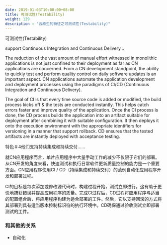 ```yaml
---
date: 2019-01-03T10:00:00+08:00
title: 可测试性(Testability)
weight: 129
description : "云原生的特征之可测试性(Testability)"
---
```




可测试性(Testability)



support Continuous Integration and Continuous Delivery…

The reduction of the vast amount of manual effort witnessed in monolithic applications is not just confined to their deployment as far as CN applications are concerned. From a CN development standpoint, the ability to quickly test and perform quality control on daily software updates is an important aspect. CN applications automate the application development and deployment processes using the paradigms of CI/CD (Continuous Integration and Continuous Delivery).

The goal of CI is that every time source code is added or modified, the build process kicks off & the tests are conducted instantly. This helps catch errors faster and improve quality of the application. Once the CI process is done, the CD process builds the application into an artifact suitable for deployment after combining it with suitable configuration. It then deploys it onto the execution environment with the appropriate identifiers for versioning in a manner that support rollback. CD ensures that the tested artifacts are instantly deployed with acceptance testing.



特色＃4他们支持持续集成和持续交付......

就CN应用程序而言，单片应用程序中大量手动工作的减少不仅限于它们的部署。从CN开发的角度来看，快速测试和执行日常软件更新质量控制的能力是一个重要方面。CN应用程序使用CI / CD（持续集成和持续交付）的范例自动化应用程序开发和部署过程。

CI的目标是每次添加或修改源代码时，构建过程开始，测试立即进行。这有助于更快地捕获错误并提高应用程序的质量。完成CI过程后，CD过程将应用程序与适当的配置组合后，将应用程序构建为适合部署的工件。然后，它以支持回滚的方式将其部署到具有适当版本控制标识符的执行环境中。CD确保通过验收测试立即部署测试的工件。

### 和其他的关系

- 自动化





